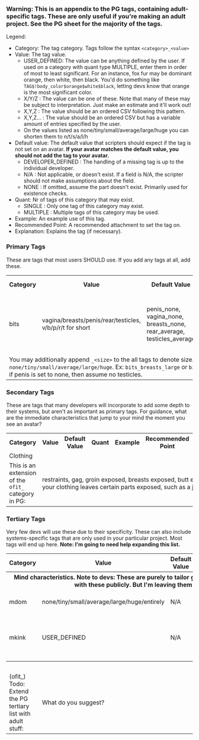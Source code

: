 ### Warning: This is an appendix to the PG tags, containing adult-specific tags. These are only useful if you're making an adult project. See the PG sheet for the majority of the tags.

Legend:
- Category: The tag category. Tags follow the syntax `<category>_<value>`
- Value: The tag value.
  - USER_DEFINED: The value can be anything defined by the user. If used on a category with quant type MULTIPLE, enter them in order of most to least significant. For an instance, fox fur may be dominant orange, then white, then black. You'd do something like `TAG$!body_color$orange$white$black`, letting devs know that orange is the most significant color.
  - X/Y/Z : The value can be one of these. Note that many of these may be subject to interpretation. Just make an estimate and it'll work out!
  - X,Y,Z : The value should be an ordered CSV following this pattern.
  - X,Y,Z... : The value should be an ordered CSV but has a variable amount of entries specified by the user.
  - On the values listed as none/tiny/small/average/large/huge you can shorten them to n/t/s/a/l/h
- Default value: The default value that scripters should expect if the tag is not set on an avatar. **If your avatar matches the default value, you should not add the tag to your avatar.**
  - DEVELOPER_DEFINED : The handling of a missing tag is up to the individual developer.
  - N/A : Not applicable, or doesn't exist. If a field is N/A, the scripter should not make assumptions about the field.
  - NONE : If omitted, assume the part doesn't exist. Primarily used for existence checks.
- Quant: Nr of tags of this category that may exist.
  - SINGLE : Only one tag of this category may exist.
  - MULTIPLE : Multiple tags of this category may be used.
- Example: An example use of this tag.
- Recommended Point: A recommended attachment to set the tag on.
- Explanation: Explains the tag (if necessary).


### Primary Tags
These are tags that most users SHOULD use. If you add any tags at all, add these.

<table>
 
  <tr><th>Category</th><th>Value</th><th>Default Value</th><th>Quant</th><th>Example</th><th>Recommended Point</th><th>Comment</th></tr>

  <tr> <td>bits</td> <td>vagina/breasts/penis/rear/testicles, v/b/p/r/t for short</td> <td>penis_none, vagina_none, breasts_none, rear_average, testicles_average</td> <td>MULTIPLE</td> <td>bits_breasts</td> <td>Body</td> <td>Devs should only check the first character of the genitals. </td> </tr>
  <tr><td colspan="7">You may additionally append <code>_&lt;size&gt;</size></code> to the all tags to denote size. Viable size values are <code>none/tiny/small/average/large/huge</code>. Ex: <code>bits_breasts_large</code> or <code>bits_b_l</code> for short. Note that testicles are coupled to penis, if penis is set to none, then assume no testicles.</td></tr>

</table>


### Secondary Tags
These are tags that many developers will incorporate to add some depth to their systems, but aren't as important as primary tags. For guidance, what are the immediate characteristics that jump to your mind the moment you see an avatar?

<!-- 
  <tr> <td>category</td> <td>value</td> <td>default</td> <td>quant</td> <td>ex</td> <td>point</td> <td>expl</td> </tr> 
-->

<table>
  
  <tr><th>Category</th><th>Value</th><th>Default Value</th><th>Quant</th><th>Example</th><th>Recommended Point</th><th>Comment</th></tr>
 
  <tr><td colspan="7">Clothing</td></tr>
  <tr> <td>This is an extension of the <code>ofit_</code> category in PG:</td> <td colspan="6">
    restraints, gag, groin exposed, breasts exposed, butt exposed (if your clothing leaves certain parts exposed, such as a jockstrap)
  </td> </tr>
  
</table>



### Tertiary Tags
Very few devs will use these due to their specificity. These can also include systems-specific tags that are only used in your particular project. Most tags will end up here. **Note: I'm going to need help expanding this list.**

<table>
  
  <tr><th>Category</th><th>Value</th><th>Default Value</th><th>Quant</th><th>Example</th><th>Recommended Point</th><th>Explanation</th></tr>



  <tr><th colspan="7">Mind characteristics. Note to devs: These are purely to tailor games to users interests. They're a bit fiddly to setup, and I don't think a lot of people will go around with these publicly. But I'm leaving them in here as a tertiary tag. In addition to n/t/s/a/l/h, you can shorten entirely to e.</th></tr>
  <tr> <td>mdom</td> <td>none/tiny/small/average/large/huge/entirely</td> <td>N/A</td> <td>SINGLE</td> <td>mdom_average</td> <td>Head/Body/Dedicated preference prim</td> <td>Sets character sexual dominance, none being fully submissive, and average being a switch.</td> </tr>
  <tr> <td>mkink</td> <td>USER_DEFINED</td> <td>N/A</td> <td>MULTIPLE</td> <td>mkink_spanking_huge</td> <td>Head/Body/Dedicated preference prim</td> <td>Adds character kinks. Think of this as a public F-list. You may append a non/tiny/small/average/large/huge/entirely value based on how much you like it. For a list of kinks I'd suggest copying from f-list directly.</td> </tr>
  
  
  <tr><th colspan="7">Clothing</th></tr>
  <tr> <td>(ofit_) Todo: Extend the PG tertiary list with adult stuff:</td> <td colspan="6">
    What do you suggest?
  </td> </tr>

  
  
</table>


